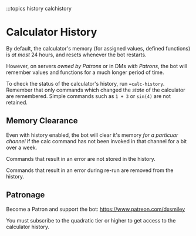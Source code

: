 :::topics history calchistory

# Calculator History

By default, the calculator's memory (for assigned values, defined functions) is *at most* 24 hours, and resets whenever the bot restarts.

However, on servers *owned by Patrons* or in DMs *with Patrons*, the bot will remember values and functions for a much longer period of time.

To check the status of the calculator's history, run `=calc-history`. Remember that only commands which changed the *state* of the calculator are remembered. Simple commands such as `1 + 3` or `sin(4)` are not retained.

## Memory Clearance

Even with history enabled, the bot will clear it's memory *for a particuar channel* if the calc command has not been invoked in that channel for a bit over a week.

Commands that result in an error are not stored in the history.

Commands that result in an error during re-run are removed from the history.

## Patronage

Become a Patron and support the bot: https://www.patreon.com/dxsmiley

You must subscribe to the quadratic tier or higher to get access to the calculator history.
